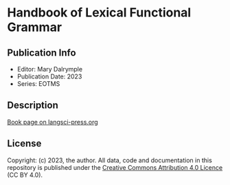 # Handbook of Lexical Functional Grammar
## Publication Info
- Editor: Mary Dalrymple
- Publication Date: 2023
- Series: EOTMS
## Description
[Book page on langsci-press.org](http://langsci-press.org/catalog/book/312)

## License
Copyright: (c) 2023, the author.
All data, code and documentation in this repository is published under the [Creative Commons Attribution 4.0 Licence](http://creativecommons.org/licenses/by/4.0/) (CC BY 4.0).
